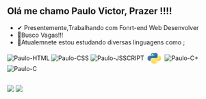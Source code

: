 ## Olá me chamo Paulo Victor, Prazer !!!!

- ✔ Presentemente,Trabalhando com Fonrt-end Web Desenvolver
- 👜Busco Vagas!!!
- 🌱Atualemnete estou estudando diversas linguagens como ;

<div style="display: inline_block">
  <img align="center" alt="Paulo-HTML" height="30" width="70" src="https://img.shields.io/badge/HTML5-E34F26?style=for-the-badge&logo=html5&logoColor=white">
  <img align="center" alt="Paulo-CSS" height="30" width="70" src="https://img.shields.io/badge/CSS3-1572B6?style=for-the-badge&logo=css3&logoColor=white">
  <img align="center" alt="Paulo-JSSCRIPT" height="30" width="80" src="https://img.shields.io/badge/JavaScript-323330?style=for-the-badge&logo=javascript&logoColor=F7DF1E">
  <img align="center" alt="Paulo-Python" height="30" width="40" src="https://raw.githubusercontent.com/devicons/devicon/master/icons/python/python-original.svg">
  <img align="center" alt="Paulo-C+" height="30" width="70" src="https://img.shields.io/badge/C%23-239120?style=for-the-badge&logo=c-sharp&logoColor=white">
  <img align="center" alt="Paulo-C" height="30" width="40" src="https://img.shields.io/badge/C-00599C?style=for-the-badge&logo=c&logoColor=white">
</div>
  
  ##
 
<div> 
  <a href = "mailto:paul0iveir1@gmail.com"><img src="https://img.shields.io/badge/-Gmail-%23333?style=for-the-badge&logo=gmail&logoColor=white" target="_blank"></a>
  <a href="https:https://www.linkedin.com/in/paulo-oliveira-7a25b4298/" target="_blank"><img src="https://img.shields.io/badge/-LinkedIn-%230077B5?style=for-the-badge&logo=linkedin&logoColor=white" target="_blank"></a> 
  
</div>
